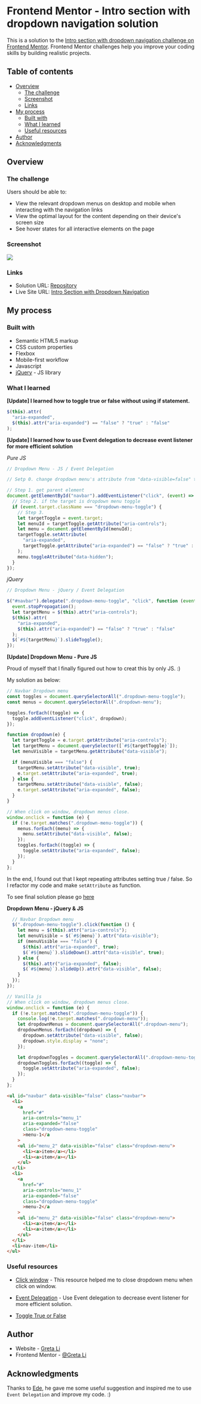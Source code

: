 # Frontend Mentor - Intro section with dropdown navigation solution

This is a solution to the [Intro section with dropdown navigation challenge on Frontend Mentor](https://www.frontendmentor.io/challenges/intro-section-with-dropdown-navigation-ryaPetHE5). Frontend Mentor challenges help you improve your coding skills by building realistic projects.

## Table of contents

- [Overview](#overview)
  - [The challenge](#the-challenge)
  - [Screenshot](#screenshot)
  - [Links](#links)
- [My process](#my-process)
  - [Built with](#built-with)
  - [What I learned](#what-i-learned)
  - [Useful resources](#useful-resources)
- [Author](#author)
- [Acknowledgments](#acknowledgments)

## Overview

### The challenge

Users should be able to:

- View the relevant dropdown menus on desktop and mobile when interacting with the navigation links
- View the optimal layout for the content depending on their device's screen size
- See hover states for all interactive elements on the page

### Screenshot

![](./screenshot.jpg)

### Links

- Solution URL: [Repository](https://github.com/GretaLi/Frontend-Mentor-Challenge/tree/main/Intro-section-with-dropdown-navigation-main)
- Live Site URL: [Intro Section with Dropdown Navigation](https://gretali.github.io/Frontend-Mentor-Challenge/Intro-section-with-dropdown-navigation-main)

## My process

### Built with

- Semantic HTML5 markup
- CSS custom properties
- Flexbox
- Mobile-first workflow
- Javascript
- [jQuery](https://jquery.com/) - JS library

### What I learned

**[Update] I learned how to toggle true or false without using if statement.**

```js
$(this).attr(
  "aria-expanded",
  $(this).attr("aria-expanded") == "false" ? "true" : "false"
);
```

**[Update] I learned how to use Event delegation to decrease event listener for more efficient solution**

_Pure JS_

```js
// Dropdown Menu - JS / Event Delegation

// Setp 0. change dropdown menu's attribute from "data-visible=false" to "data-hidden=true"

// Step 1. get parent element
document.getElementById("navbar").addEventListener("click", (event) => {
  // Step 2. if the target is dropdown menu toggle
  if (event.target.className === "dropdown-menu-toggle") {
    // Step 3.
    let targetToggle = event.target;
    let menuId = targetToggle.getAttribute("aria-controls");
    let menu = document.getElementById(menuId);
    targetToggle.setAttribute(
      "aria-expanded",
      targetToggle.getAttribute("aria-expanded") == "false" ? "true" : false
    );
    menu.toggleAttribute("data-hidden");
  }
});
```

_jQuery_

```js
// Dropdown Menu - jQuery / Event Delegation

$("#navbar").delegate(".dropdown-menu-toggle", "click", function (event) {
  event.stopPropagation();
  let targetMenu = $(this).attr("aria-controls");
  $(this).attr(
    "aria-expanded",
    $(this).attr("aria-expanded") == "false" ? "true" : "false"
  );
  $(`#${targetMenu}`).slideToggle();
});
```

**[Update] Dropdown Menu - Pure JS**

Proud of myself that I finally figured out how to creat this by only JS. :)

My solution as below:

```js
// Navbar Dropdown menu
const toggles = document.querySelectorAll(".dropdown-menu-toggle");
const menus = document.querySelectorAll(".dropdown-menu");

toggles.forEach((toggle) => {
  toggle.addEventListener("click", dropdown);
});

function dropdown(e) {
  let targetToggle = e.target.getAttribute("aria-controls");
  let targetMenu = document.querySelector([`#${targetToggle}`]);
  let menuVisible = targetMenu.getAttribute("data-visible");

  if (menuVisible === "false") {
    targetMenu.setAttribute("data-visible", true);
    e.target.setAttribute("aria-expanded", true);
  } else {
    targetMenu.setAttribute("data-visible", false);
    e.target.setAttribute("aria-expanded", false);
  }
}

// When click on window, dropdown menus close.
window.onclick = function (e) {
  if (!e.target.matches(".dropdown-menu-toggle")) {
    menus.forEach((menu) => {
      menu.setAttribute("data-visible", false);
    });
    toggles.forEach((toggle) => {
      toggle.setAttribute("aria-expanded", false);
    });
  }
};
```

In the end, I found out that I kept repeating attributes setting true / false. So I refactor my code and make `setAttribute` as function.

To see final solution please go [here](https://github.com/GretaLi/Frontend-Mentor-Challenge/blob/main/Intro-section-with-dropdown-navigation-main/js/vanilla.js)

**Dropdown Menu - jQuery & JS**

```js
  // Navbar Dropdown menu
  $(".dropdown-menu-toggle").click(function () {
    let menu = $(this).attr("aria-controls");
    let menuVisible = $(`#${menu}`).attr("data-visible");
    if (menuVisible === "false") {
      $(this).attr("aria-expanded", true);
      $(`#${menu}`).slideDown().attr("data-visible", true);
    } else {
      $(this).attr("aria-expanded", false);
      $(`#${menu}`).slideUp().attr("data-visible", false);
    }
  });
});

// Vanilla js
// When click on window, dropdown menus close.
window.onclick = function (e) {
  if (!e.target.matches(".dropdown-menu-toggle")) {
    console.log(!e.target.matches(".dropdown-menu"));
    let dropdownMenus = document.querySelectorAll(".dropdown-menu");
    dropdownMenus.forEach((dropdown) => {
      dropdown.setAttribute("data-visible", false);
      dropdown.style.display = "none";
    });

    let dropdownToggles = document.querySelectorAll(".dropdown-menu-toggle");
    dropdownToggles.forEach((toggle) => {
      toggle.setAttribute("aria-expanded", false);
    });
  }
};
```

```html
<ul id="navbar" data-visible="false" class="navbar">
  <li>
    <a
      href="#"
      aria-controls="menu_1"
      aria-expanded="false"
      class="dropdown-menu-toggle"
      >menu-1</a
    >
    <ul id="menu_2" data-visible="false" class="dropdown-menu">
      <li><a>item</a></li>
      <li><a>item</a></li>
    </ul>
  </li>
  <li>
    <a
      href="#"
      aria-controls="menu_1"
      aria-expanded="false"
      class="dropdown-menu-toggle"
      >menu-2</a
    >
    <ul id="menu_2" data-visible="false" class="dropdown-menu">
      <li><a>item</a></li>
      <li><a>item</a></li>
    </ul>
  </li>
  <li>nav-item</li>
</ul>
```

### Useful resources

- [Click window](https://www.w3schools.com/howto/howto_css_dropdown_navbar.asp) - This resource helped me to close dropdown menu when click on window.

- [Event Delegation](https://dmitripavlutin.com/javascript-event-delegation/) - Use Event delegation to decrease event listener for more efficient solution.

- [Toggle True or False](https://stackoverflow.com/questions/12551330/jquery-toggle-true-or-false-on-data-filter)

## Author

- Website - [Greta Li](https://github.com/GretaLi)
- Frontend Mentor - [@Greta Li](https://www.frontendmentor.io/profile/GretaLi)

## Acknowledgments

Thanks to [Ede](https://www.frontendmentor.io/solutions/intro-section-with-dropdown-navigation-css-javascript-jquery-uOLqP-kfVy#comment-62bec72e658d9669ffceee9e), he gave me some useful suggestion and inspired me to use `Event Delegation` and improve my code. :)
